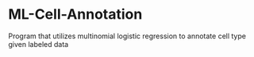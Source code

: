 # ML-Cell-Annotation

Program that utilizes multinomial logistic regression to annotate cell type given labeled data
